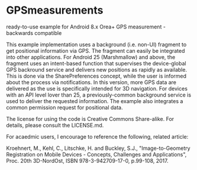 # GPSmeasurements
ready-to-use example for Android 8.x Orea+ GPS measurement - backwards compatible

This example implementation uses a background (i.e. non-UI) fragment to get positional information via GPS.
The fragment can easily be integrated into other applications.
For Android 25 (Marshmallow) and above, the fragment uses an intent-based function that supervises the device-global GPS backround service and delivers new positions as rapidly as available. This is done via the SharePreferences concept, while the user is informed about the process via notifications. In this version, more GPS data are delivered as the use is specifically intended for 3D navigation.
For devices with an API level lover than 25, a previously-common background service is used to deliver the requested information.
The example also integrates a common permission request for positional data.

The license for using the code is Creative Commons Share-alike. For details, please consult the LICENSE.md.

For acaedmic users, I encourage to reference the following, related article:

Kroehnert, M., Kehl, C., Litschke, H. and Buckley, S.J., "Image-to-Geometry Registration on Mobile Devices - Concepts, Challenges and Applications", Proc. 20th 3D-NordOst, ISBN 978-3-942709-17-0, p.99-108, 2017.
